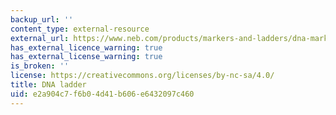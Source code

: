 ```yaml
---
backup_url: ''
content_type: external-resource
external_url: https://www.neb.com/products/markers-and-ladders/dna-markers-and-ladders/dna-markers-and-ladders
has_external_licence_warning: true
has_external_license_warning: true
is_broken: ''
license: https://creativecommons.org/licenses/by-nc-sa/4.0/
title: DNA ladder
uid: e2a904c7-f6b0-4d41-b606-e6432097c460
---
```

